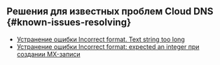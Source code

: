 ## Решения для известных проблем Cloud DNS {#known-issues-resolving}

* [Устранение ошибки Incorrect format. Text string too long](error-incorrect-format-text-string-too-long.md)
* [Устранение ошибки Incorrect format: expected an integer при создании MX-записи](error-incorrect-format-expected-an-integer.md)